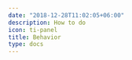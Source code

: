 ```yaml
---
date: "2018-12-28T11:02:05+06:00"
description: How to do
icon: ti-panel
title: Behavior
type: docs
---
```

